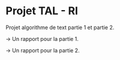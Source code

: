 # Projet TAL - RI

Projet algorithme de text partie 1 et partie 2.

-> Un rapport pour la partie 1.

-> Un rapport pour la partie 2.
